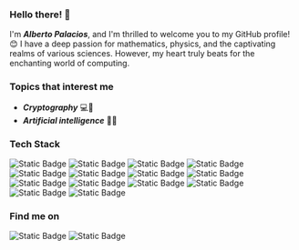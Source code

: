 <!--
**AlbertoPC13/AlbertoPC13** is a ✨ _special_ ✨ repository because its `README.md` (this file) appears on your GitHub profile.

Here are some ideas to get you started:

- 🔭 I’m currently working on ...
- 🌱 I’m currently learning ...
- 👯 I’m looking to collaborate on ...
- 🤔 I’m looking for help with ...
- 💬 Ask me about ...
- 📫 How to reach me: ...
- 😄 Pronouns: ...
- ⚡ Fun fact: ...
-->
### Hello there! 👋
I'm ***Alberto Palacios***, and I'm thrilled to welcome you to my GitHub profile! 😊 I have a deep passion for mathematics, physics, and the captivating realms of various sciences. However, my heart truly beats for the enchanting world of computing.

### Topics that interest me

- ***Cryptography*** 💻🔐
- ***Artificial intelligence*** 🤖🧠

### Tech Stack

![Static Badge](https://img.shields.io/badge/Python-ffd966?style=for-the-badge&logo=python&logoColor=ffffff&labelColor=101010)
![Static Badge](https://img.shields.io/badge/Java-e23737?style=for-the-badge&logo=openjdk&logoColor=ffffff&labelColor=101010)
![Static Badge](https://img.shields.io/badge/C%20Language-9FC5E8?style=for-the-badge&logo=C&logoColor=ffffff&labelColor=101010)
![Static Badge](https://img.shields.io/badge/C%2B%2B-0b5394?style=for-the-badge&logo=C%2B%2B&logoColor=ffffff&labelColor=101010)
![Static Badge](https://img.shields.io/badge/C%23-741C75?style=for-the-badge&logo=C%23&logoColor=ffffff&labelColor=101010)
![Static Badge](https://img.shields.io/badge/HTML-ff8301?style=for-the-badge&logo=HTML5&logoColor=ffffff&labelColor=101010)
![Static Badge](https://img.shields.io/badge/CSS-3d85c6?style=for-the-badge&logo=CSS3&logoColor=ffffff&labelColor=101010)
![Static Badge](https://img.shields.io/badge/JavaScript-f5e400?style=for-the-badge&logo=JavaScript&logoColor=ffffff&labelColor=101010)
![Static Badge](https://img.shields.io/badge/Git-f26100?style=for-the-badge&logo=Git&logoColor=ffffff&labelColor=101010)
![Static Badge](https://img.shields.io/badge/GitHub-351c75?style=for-the-badge&logo=GitHub&logoColor=ffffff&labelColor=101010)
![Static Badge](https://img.shields.io/badge/Visual%20Studio%20Code-007ACC?style=for-the-badge&logo=Visual%20Studio%20Code&labelColor=101010)
![Static Badge](https://img.shields.io/badge/Linux-A2A4A5?style=for-the-badge&logo=Linux&logoColor=ffffff&labelColor=101010)
![Static Badge](https://img.shields.io/badge/Mysql-4479A1?style=for-the-badge&logo=Mysql&logoColor=ffffff&labelColor=101010)
![Static Badge](https://img.shields.io/badge/Azure-007ACC?style=for-the-badge)


<!--
### GitHub Stats
[![Anurag's GitHub stats](https://github-readme-stats.vercel.app/api?username=AlbertoPC13&show_icons=true&hide=stars&rank_icon=github&include_all_commits=true&hide_rank=true)](https://github.com/anuraghazra/github-readme-stats)
[![Top Langs](https://github-readme-stats.vercel.app/api/top-langs/?username=AlbertoPC13&layout=compact&hide_progress=true&langs_count=8&theme=ambient_gradient )](https://github.com/anuraghazra/github-readme-stats)
-->

### Find me on

![Static Badge](https://img.shields.io/badge/Alberto%20Palacios%20Cabrera-0b5394?style=for-the-badge&logo=LinkedIn&logoColor=ffffff&label=LinkedIn&labelColor=101010)
![Static Badge](https://img.shields.io/badge/pcbeto-bd5090?style=for-the-badge&logo=INSTAGRAM&logoColor=ffffff&label=instagram&labelColor=101010)


